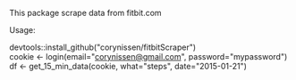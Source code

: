 This package scrape data from fitbit.com  

Usage:  

devtools::install_github("corynissen/fitbitScraper")  
cookie <- login(email="corynissen@gmail.com", password="mypassword")  
df <- get_15_min_data(cookie, what="steps", date="2015-01-21")  
